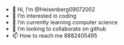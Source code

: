 - 👋 Hi, I’m @Heisenberg09072002
- 👀 I’m interested in coding
- 🌱 I’m currently learning computer science
- 💞️ I’m looking to collaborate on github
- 📫 How to reach me 8882405495

<!---
Heisenberg09072002/Heisenberg09072002 is a ✨ special ✨ repository because its `README.md` (this file) appears on your GitHub profile.
You can click the Preview link to take a look at your changes.
--->
